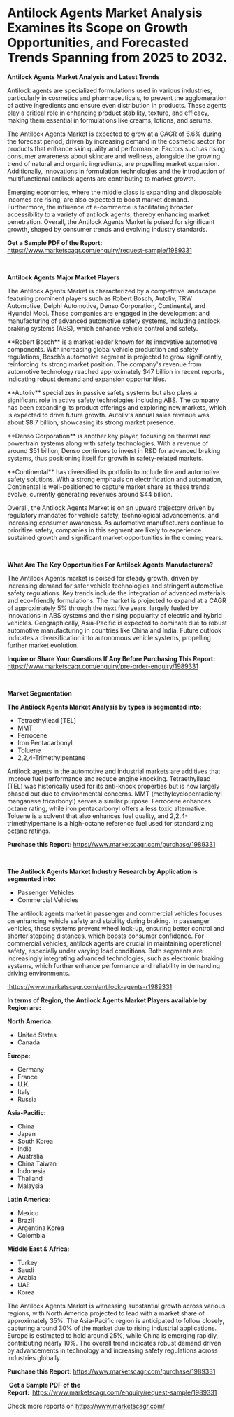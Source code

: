 <p><h1>Antilock Agents Market Analysis Examines its Scope on Growth Opportunities, and Forecasted Trends Spanning from 2025 to 2032.</h1></p><p><strong>Antilock Agents Market Analysis and Latest Trends</strong></p>
<p><p>Antilock agents are specialized formulations used in various industries, particularly in cosmetics and pharmaceuticals, to prevent the agglomeration of active ingredients and ensure even distribution in products. These agents play a critical role in enhancing product stability, texture, and efficacy, making them essential in formulations like creams, lotions, and serums.</p><p>The Antilock Agents Market is expected to grow at a CAGR of 6.6% during the forecast period, driven by increasing demand in the cosmetic sector for products that enhance skin quality and performance. Factors such as rising consumer awareness about skincare and wellness, alongside the growing trend of natural and organic ingredients, are propelling market expansion. Additionally, innovations in formulation technologies and the introduction of multifunctional antilock agents are contributing to market growth. </p><p>Emerging economies, where the middle class is expanding and disposable incomes are rising, are also expected to boost market demand. Furthermore, the influence of e-commerce is facilitating broader accessibility to a variety of antilock agents, thereby enhancing market penetration. Overall, the Antilock Agents Market is poised for significant growth, shaped by consumer trends and evolving industry standards.</p></p>
<p><strong>Get a Sample PDF of the Report:&nbsp;</strong> <a href="https://www.marketscagr.com/enquiry/request-sample/1989331?utm_campaign=3562&utm_medium=2&utm_source=Github&utm_content=ia&utm_term=31032025&utm_id=antilock-agents">https://www.marketscagr.com/enquiry/request-sample/1989331</a></p>
<p>&nbsp;</p>
<p><strong>Antilock Agents Major Market Players</strong></p>
<p><p>The Antilock Agents Market is characterized by a competitive landscape featuring prominent players such as Robert Bosch, Autoliv, TRW Automotive, Delphi Automotive, Denso Corporation, Continental, and Hyundai Mobi. These companies are engaged in the development and manufacturing of advanced automotive safety systems, including antilock braking systems (ABS), which enhance vehicle control and safety.</p><p>**Robert Bosch** is a market leader known for its innovative automotive components. With increasing global vehicle production and safety regulations, Bosch’s automotive segment is projected to grow significantly, reinforcing its strong market position. The company's revenue from automotive technology reached approximately $47 billion in recent reports, indicating robust demand and expansion opportunities.</p><p>**Autoliv** specializes in passive safety systems but also plays a significant role in active safety technologies including ABS. The company has been expanding its product offerings and exploring new markets, which is expected to drive future growth. Autoliv's annual sales revenue was about $8.7 billion, showcasing its strong market presence.</p><p>**Denso Corporation** is another key player, focusing on thermal and powertrain systems along with safety technologies. With a revenue of around $51 billion, Denso continues to invest in R&D for advanced braking systems, thus positioning itself for growth in safety-related markets.</p><p>**Continental** has diversified its portfolio to include tire and automotive safety solutions. With a strong emphasis on electrification and automation, Continental is well-positioned to capture market share as these trends evolve, currently generating revenues around $44 billion.</p><p>Overall, the Antilock Agents Market is on an upward trajectory driven by regulatory mandates for vehicle safety, technological advancements, and increasing consumer awareness. As automotive manufacturers continue to prioritize safety, companies in this segment are likely to experience sustained growth and significant market opportunities in the coming years.</p></p>
<p>&nbsp;</p>
<p><strong>What Are The Key Opportunities For Antilock Agents Manufacturers?</strong></p>
<p><p>The Antilock Agents market is poised for steady growth, driven by increasing demand for safer vehicle technologies and stringent automotive safety regulations. Key trends include the integration of advanced materials and eco-friendly formulations. The market is projected to expand at a CAGR of approximately 5% through the next five years, largely fueled by innovations in ABS systems and the rising popularity of electric and hybrid vehicles. Geographically, Asia-Pacific is expected to dominate due to robust automotive manufacturing in countries like China and India. Future outlook indicates a diversification into autonomous vehicle systems, propelling further market evolution.</p></p>
<p><strong>Inquire or Share Your Questions If Any Before Purchasing This Report:</strong> <a href="https://www.marketscagr.com/enquiry/pre-order-enquiry/1989331?utm_campaign=3562&utm_medium=2&utm_source=Github&utm_content=ia&utm_term=31032025&utm_id=antilock-agents">https://www.marketscagr.com/enquiry/pre-order-enquiry/1989331</a></p>
<p>&nbsp;</p>
<p><strong>Market Segmentation</strong></p>
<p><strong>The Antilock Agents Market Analysis by types is segmented into:</strong></p>
<p><ul><li>Tetraethyllead [TEL]</li><li>MMT</li><li>Ferrocene</li><li>Iron Pentacarbonyl</li><li>Toluene</li><li>2,2,4-Trimethylpentane</li></ul></p>
<p><p>Antilock agents in the automotive and industrial markets are additives that improve fuel performance and reduce engine knocking. Tetraethyllead (TEL) was historically used for its anti-knock properties but is now largely phased out due to environmental concerns. MMT (methylcyclopentadienyl manganese tricarbonyl) serves a similar purpose. Ferrocene enhances octane rating, while iron pentacarbonyl offers a less toxic alternative. Toluene is a solvent that also enhances fuel quality, and 2,2,4-trimethylpentane is a high-octane reference fuel used for standardizing octane ratings.</p></p>
<p><strong>Purchase this Report:&nbsp;</strong><a href="https://www.marketscagr.com/purchase/1989331?utm_campaign=3562&utm_medium=2&utm_source=Github&utm_content=ia&utm_term=31032025&utm_id=antilock-agents">https://www.marketscagr.com/purchase/1989331</a></p>
<p>&nbsp;</p>
<p><strong>The Antilock Agents Market Industry Research by Application is segmented into:</strong></p>
<p><ul><li>Passenger Vehicles</li><li>Commercial Vehicles</li></ul></p>
<p><p>The antilock agents market in passenger and commercial vehicles focuses on enhancing vehicle safety and stability during braking. In passenger vehicles, these systems prevent wheel lock-up, ensuring better control and shorter stopping distances, which boosts consumer confidence. For commercial vehicles, antilock agents are crucial in maintaining operational safety, especially under varying load conditions. Both segments are increasingly integrating advanced technologies, such as electronic braking systems, which further enhance performance and reliability in demanding driving environments.</p></p>
<p><a href="https://www.marketscagr.com/antilock-agents-r1989331?utm_campaign=3562&utm_medium=2&utm_source=Github&utm_content=ia&utm_term=31032025&utm_id=antilock-agents">&nbsp;https://www.marketscagr.com/antilock-agents-r1989331</a></p>
<p><strong>In terms of Region, the Antilock Agents Market Players available by Region are:</strong></p>
<p>
    <p> <strong> North America: </strong>
        <ul>
            <li>United States</li>
            <li>Canada</li>
        </ul>
        </p> 
    <p> <strong> Europe: </strong>
        <ul>
            <li>Germany</li>
            <li>France</li>
            <li>U.K.</li>
            <li>Italy</li>
            <li>Russia</li>
        </ul>
        </p> 
    <p> <strong> Asia-Pacific: </strong>
        <ul>
            <li>China</li>
            <li>Japan</li>
            <li>South Korea</li>
            <li>India</li>
            <li>Australia</li>
            <li>China Taiwan</li>
            <li>Indonesia</li>
            <li>Thailand</li>
            <li>Malaysia</li>
        </ul>
        </p> 
    <p> <strong> Latin America: </strong>
        <ul>
            <li>Mexico</li>
            <li>Brazil</li>
            <li>Argentina Korea</li>
            <li>Colombia</li>
        </ul>
        </p> 
    <p> <strong> Middle East & Africa: </strong>
        <ul>
            <li>Turkey</li>
            <li>Saudi</li>
            <li>Arabia</li>
            <li>UAE</li>
            <li>Korea</li>
        </ul>
    </p>
    </p>
<p><p>The Antilock Agents Market is witnessing substantial growth across various regions, with North America projected to lead with a market share of approximately 35%. The Asia-Pacific region is anticipated to follow closely, capturing around 30% of the market due to rising industrial applications. Europe is estimated to hold around 25%, while China is emerging rapidly, contributing nearly 10%. The overall trend indicates robust demand driven by advancements in technology and increasing safety regulations across industries globally.</p></p>
<p><strong>Purchase this Report: </strong><a href="https://www.marketscagr.com/purchase/1989331?utm_campaign=3562&utm_medium=2&utm_source=Github&utm_content=ia&utm_term=31032025&utm_id=antilock-agents">https://www.marketscagr.com/purchase/1989331</a></p>
<p>&nbsp;<strong>Get a Sample PDF of the Report:&nbsp;&nbsp;</strong><a href="https://www.marketscagr.com/enquiry/request-sample/1989331?utm_campaign=3562&utm_medium=2&utm_source=Github&utm_content=ia&utm_term=31032025&utm_id=antilock-agents">https://www.marketscagr.com/enquiry/request-sample/1989331</a></p>
<p><strong></strong></p>
<p>Check more reports on <a href="https://www.marketscagr.com/?utm_campaign=3562&utm_medium=2&utm_source=Github&utm_content=ia&utm_term=31032025&utm_id=antilock-agents">https://www.marketscagr.com/</a></p>